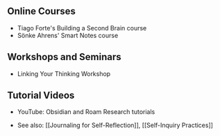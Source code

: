 ## Online Courses
- Tiago Forte's Building a Second Brain course
- Sönke Ahrens' Smart Notes course

## Workshops and Seminars
- Linking Your Thinking Workshop

## Tutorial Videos
- YouTube: Obsidian and Roam Research tutorials

- See also: [[Journaling for Self-Reflection]], [[Self-Inquiry Practices]]
